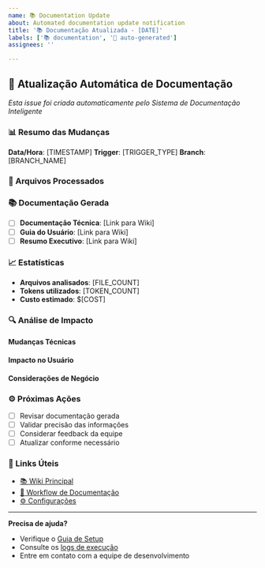 ```yaml
---
name: 📚 Documentation Update
about: Automated documentation update notification
title: '📚 Documentação Atualizada - [DATE]'
labels: ['📚 documentation', '🤖 auto-generated']
assignees: ''

---
```


## 🤖 Atualização Automática de Documentação

*Esta issue foi criada automaticamente pelo Sistema de Documentação Inteligente*

### 📊 Resumo das Mudanças

**Data/Hora**: [TIMESTAMP]
**Trigger**: [TRIGGER_TYPE]
**Branch**: [BRANCH_NAME]

### 📁 Arquivos Processados

<!-- Lista dos arquivos analisados -->

### 📚 Documentação Gerada

- [ ] **Documentação Técnica**: [Link para Wiki]
- [ ] **Guia do Usuário**: [Link para Wiki] 
- [ ] **Resumo Executivo**: [Link para Wiki]

### 📈 Estatísticas

- **Arquivos analisados**: [FILE_COUNT]
- **Tokens utilizados**: [TOKEN_COUNT]
- **Custo estimado**: $[COST]

### 🔍 Análise de Impacto

#### Mudanças Técnicas
<!-- Resumo das mudanças técnicas -->

#### Impacto no Usuário
<!-- Como isso afeta os usuários finais -->

#### Considerações de Negócio
<!-- Insights para tomadores de decisão -->

### ⚙️ Próximas Ações

- [ ] Revisar documentação gerada
- [ ] Validar precisão das informações
- [ ] Considerar feedback da equipe
- [ ] Atualizar conforme necessário

### 🔗 Links Úteis

- [📚 Wiki Principal](../../wiki)
- [🤖 Workflow de Documentação](../../actions)
- [⚙️ Configurações](../../tree/main/automation)

---

**Precisa de ajuda?**
- Verifique o [Guia de Setup](../../tree/main/automation/SETUP.md)
- Consulte os [logs de execução](../../actions)
- Entre em contato com a equipe de desenvolvimento

